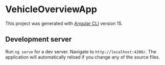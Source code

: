 # VehicleOverviewApp


This project was generated with [Angular CLI](https://github.com/angular/angular-cli) version 15.


## Development server


Run `ng serve` for a dev server. Navigate to `http://localhost:4200/`. The application will automatically reload if you change any of the source files.

 
 
